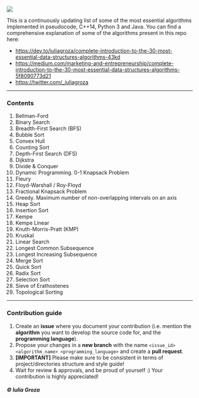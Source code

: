 <img src="logo.png"/>

This is a continuously updating list of some of the most essential algorithms implemented in pseudocode, C++14, Python 3 and Java. You can find a comprehensive explanation of some of the algorithms present in this repo here: <br>
* https://dev.to/iuliagroza/complete-introduction-to-the-30-most-essential-data-structures-algorithms-43kd
* https://medium.com/marketing-and-entrepreneurship/complete-introduction-to-the-30-most-essential-data-structures-algorithms-5f8090773d21
* https://twitter.com/_iuliagroza

-----

### Contents
1. Bellman-Ford
2. Binary Search
3. Breadth-First Search (BFS)
4. Bubble Sort
5. Convex Hull
6. Counting Sort
7. Depth-First Search (DFS)
8. Dijkstra
9. Divide & Conquer
10. Dynamic Programming. 0-1 Knapsack Problem
11. Fleury
12. Floyd-Warshall / Roy-Floyd
13. Fractional Knapsack Problem
14. Greedy. Maximum number of non-overlapping intervals on an axis
15. Heap Sort
16. Insertion Sort
17. Kempe
18. Kempe Linear
19. Knuth-Morris-Pratt (KMP)
20. Kruskal
21. Linear Search
22. Longest Common Subsequence
23. Longest Increasing Subsequence
24. Merge Sort
25. Quick Sort
26. Radix Sort
27. Selection Sort
28. Sieve of Erathostenes
29. Topological Sorting

-----

### Contribution guide
1. Create an **issue** where you document your contribution (i.e. mention the **algorithm** you want to develop the source code for, and the **programming language**).
2. Propose your changes in a **new branch** with the name `<issue_id> <algorithm_name> <programming_language>` and create a **pull request**.
3. **[IMPORTANT]** Please make sure to be consistent in terms of project/directories structure and style guide!
4. Wait for review & approvals, and be proud of yourself :) Your contribution is highly appreciated!

##### © Iulia Groza
